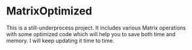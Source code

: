 # MatrixOptimized
This is a still-underprocess project.
It includes various Matrix operations with some optimized code which will help you to save both time and memory.
I will keep updating it time to time.
